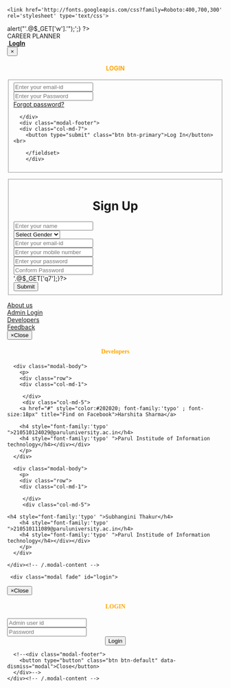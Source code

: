 <!DOCTYPE html PUBLIC "-//W3C//DTD XHTML 1.0 Transitional//EN" "http://www.w3.org/TR/xhtml1/DTD/xhtml1-transitional.dtd">
<html xmlns="http://www.w3.org/1999/xhtml">
<head>
<meta http-equiv="Content-Type" content="text/html; charset=iso-8859-1" />
<meta name="viewport" content="width=device-width, initial-scale=1">

<title>Project ||CAREER PLANNER BASED ON ABILITY </title>
<link  rel="stylesheet" href="css/bootstrap.min.css"/>
 <link  rel="stylesheet" href="css/bootstrap-theme.min.css"/>    
 <link rel="stylesheet" href="css/main.css">
 <link  rel="stylesheet" href="css/font.css">
 <script src="js/jquery.js" type="text/javascript"></script>

  <script src="js/bootstrap.min.js"  type="text/javascript"></script>
 	<link href='http://fonts.googleapis.com/css?family=Roboto:400,700,300' rel='stylesheet' type='text/css'>
<?php if(@$_GET['w'])
{echo'<script>alert("'.@$_GET['w'].'");</script>';}
?>
<script>
function validateForm() {var y = document.forms["form"]["name"].value;	var letters = /^[A-Za-z]+$/;if (y == null || y == "") {alert("Name must be filled out.");return false;}var z =document.forms["form"]["college"].value;if (z == null || z == "") {alert("college must be filled out.");return false;}var x = document.forms["form"]["email"].value;var atpos = x.indexOf("@");
var dotpos = x.lastIndexOf(".");if (atpos<1 || dotpos<atpos+2 || dotpos+2>=x.length) {alert("Not a valid e-mail address.");return false;}var a = document.forms["form"]["password"].value;if(a == null || a == ""){alert("Password must be filled out");return false;}if(a.length<5 || a.length>25){alert("Passwords must be 5 to 25 characters long.");return false;}
var b = document.forms["form"]["cpassword"].value;if (a!=b){alert("Passwords must match.");return false;}}
</script>


</head>

<body>
<div class="header">
<div class="row">
<div class="col-lg-6">
<span class="logo">CAREER PLANNER</span></div>
<div class="col-md-2 col-md-offset-4">
<a href="#" class="pull-right btn sub1" data-toggle="modal" data-target="#myModal"><span class="glyphicon glyphicon-log-in" aria-hidden="true"></span>&nbsp;<span class="title1"><b>LogIn</b></span></a></div>
<!--sign in modal start-->
<div class="modal fade" id="myModal">
  <div class="modal-dialog">
    <div class="modal-content title1">
      <div class="modal-header">
        <button type="button" class="close" data-dismiss="modal" aria-label="Close"><span aria-hidden="true">&times;</span></button>
        <h4 class="modal-title title1"><span style="color:orange">LOGIN</span></h4>
        <style>
        h4{
            text-align: center;
         }
        </style>
      </div>
      <div class="modal-body">
        <form class="form-horizontal" action="login.php?q=index.php" method="POST">
<fieldset>


<!-- Text input-->
<div class="form-group">
  <label class="col-md-3 control-label" for="email"></label>  
  <div class="col-md-6">
  <input id="email" name="email" placeholder="Enter your email-id" class="form-control input-md" type="email"> 
  </div>
</div>


<!-- Password input-->
<div class="form-group">
  <label class="col-md-3 control-label" for="password"></label>
  <div class="col-md-6">
    <input id="password" name="password" placeholder="Enter your Password" class="form-control input-md" type="password"><br>
    <a href="forgot_password.php" >Forgot password?</a><br>
  </div>
</div>

      </div>
      <div class="modal-footer">
      <div class="col-md-7">  
        <button type="submit" class="btn btn-primary">Log In</button><br>
        
		</fieldset>
        </div>

       
</form>
      </div>
    </div><!-- /.modal-content -->
  </div><!-- /.modal-dialog -->
</div><!-- /.modal -->
<!--sign in modal closed-->

</div><!--header row closed-->
</div>

<div class="bg1">
<div class="row">

<div class="col-md-7"></div>
<div class="col-md-4 panel">
  
<!-- sign in form begins -->  
  <form class="form-horizontal" name="form" action="sign.php?q=account.php" onSubmit="return validateForm()" method="POST">
<fieldset>
  <h1>Sign Up</h1>
<style>
  h1{
    text-align: center;
    
  }
  </style>


<!-- Text input-->
<div class="form-group">
  <label class="col-md-10 control-label" for="name"></label>  
  <div class="col-md-10">
  <input id="name" name="name" placeholder="Enter your name" class="form-control input-md" type="text">
    
  </div>
</div>

<!-- Text input-->
<div class="form-group">
  <label class="col-md-10 control-label" for="gender"></label>
  <div class="col-md-10">
    <select id="gender" name="gender" placeholder="Enter your gender" class="form-control input-md" >
   <option value="Male">Select Gender</option>
  <option value="M">Male</option>
  <option value="F">Female</option> </select>
  </div>
</div>




<!-- Text input-->
<div class="form-group">
  <label class="col-md-10 control-label title1" for="email"></label>
  <div class="col-md-10">
    <input id="email" name="email" placeholder="Enter your email-id" class="form-control input-md" type="email">
    
  </div>
</div>

<!-- Text input-->
<div class="form-group">
  <label class="col-md-10 control-label" for="mob"></label>  
  <div class="col-md-10">
  <input id="mob" name="mob" placeholder="Enter your mobile number" class="form-control input-md" type="number">
    
  </div>
</div>


<!-- Text input-->
<div class="form-group">
  <label class="col-md-10 control-label" for="password"></label>
  <div class="col-md-10">
    <input id="password" name="password" placeholder="Enter your password" class="form-control input-md" type="password">
    
  </div>
</div>

<div class="form-group">
  <label class="col-md-10 control-label" for="cpassword"></label>
  <div class="col-md-10">
    <input id="cpassword" name="cpassword" placeholder="Conform Password" class="form-control input-md" type="password">
    
  </div>
</div>
<?php if(@$_GET['q7'])
{ echo'<p style="color:red;font-size:15px;">'.@$_GET['q7'];}?>
<!-- Button -->
<div class="form-group">
  <label class="col-md-8 control-label" for=""></label>
  <div class="col-md-8"> 
    <input  type="submit" class="sub" value="Submit" class="btn btn-primary"/>
  </div>
</div>

</fieldset>
</form>
</div><!--col-md-6 end-->
</div></div>
</div><!--container end-->

<!--Footer start-->
<div class="row footer">
<div class="col-md-3 box">
<a href="Aboutus.php" target="_blank">About us</a>
</div>
<div class="col-md-3 box">
<a href="#" data-toggle="modal" data-target="#login">Admin Login</a></div>
<div class="col-md-3 box">
<a href="#" data-toggle="modal" data-target="#developers">Developers</a>
</div>
<div class="col-md-3 box">
<a href="feedback.php" target="_blank">Feedback</a></div></div>
<!-- Modal For Developers-->
<div class="modal fade title1" id="developers">
  <div class="modal-dialog">
    <div class="modal-content">
      <div class="modal-header">
        <button type="button" class="close" data-dismiss="modal"><span aria-hidden="true">&times;</span><span class="sr-only">Close</span></button>
        <h4 class="modal-title" style="font-family:'typo' "><span style="color:orange">Developers</span></h4>
      </div>
	  
      <div class="modal-body">
        <p>
		<div class="row">
		<div class="col-md-1">
		 
		 </div>
		 <div class="col-md-5">
		<a href="#" style="color:#202020; font-family:'typo' ; font-size:18px" title="Find on Facebook">Harshita Sharma</a>

		<h4 style="font-family:'typo' ">210510124029@paruluniversity.ac.in</h4>
		<h4 style="font-family:'typo' ">Parul Institude of Information technology</h4></div></div>
		</p>
      </div>

      <div class="modal-body">
        <p>
		<div class="row">
		<div class="col-md-1">
		
		 </div>
		 <div class="col-md-5">
		
    <h4 style="font-family:'typo' ">Subhangini Thakur</h4>
		<h4 style="font-family:'typo' ">210510111089@paruluniversity.ac.in</h4>
		<h4 style="font-family:'typo' ">Parul Institude of Information technology</h4></div></div>
		</p>
      </div>
    
    </div><!-- /.modal-content -->
  </div><!-- /.modal-dialog -->
</div><!-- /.modal -->

<!--Modal for admin login-->
	 <div class="modal fade" id="login">
  <div class="modal-dialog">
    <div class="modal-content">
      <div class="modal-header">
        <button type="button" class="close" data-dismiss="modal"><span aria-hidden="true">&times;</span><span class="sr-only">Close</span></button>
        <h4 class="modal-title"><span style="color:orange;font-family:'typo' ">LOGIN</span></h4>
      </div>
      <div class="modal-body title1">
<div class="row">
<div class="col-md-3"></div>
<div class="col-md-6">
<form role="form" method="post" action="admin.php?q=index.php">
<div class="form-group">
<input type="text" name="uname" maxlength="20"  placeholder="Admin user id" class="form-control"/> 
</div>
<div class="form-group">
<input type="password" name="password" maxlength="15" placeholder="Password" class="form-control"/>
</div>
<div class="form-group" align="center">
<input type="submit" name="login" value="Login" class="btn btn-primary" />

</div>
</form>
</div><div class="col-md-3"></div></div>
      </div>

 


      <!--<div class="modal-footer">
        <button type="button" class="btn btn-default" data-dismiss="modal">Close</button>
      </div>-->
    </div><!-- /.modal-content -->
  </div><!-- /.modal-dialog -->
</div><!-- /.modal -->
<!--footer end-->



</body>
</html>
